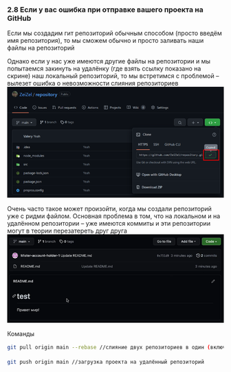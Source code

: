 ### **2.8 Если у вас ошибка при отправке вашего проекта на GitHub**

Если мы создадим гит репозиторий обычным способом (просто введём имя репозитория), то мы сможем обычно и просто заливать наши файлы на репозиторий

Однако если у нас уже имеются другие файлы на репозитории и мы попытаемся закинуть на удалёнку (где взять ссылку показано на скрине) наш локальный репозиторий, то мы встретимся с проблемой – вылезет ошибка о невозможности слияния репозиториев
![](_png/Pasted%20image%2020220908084530.png)

Очень часто такое может произойти, когда мы создали репозиторий уже с ридми файлом. Основная проблема в том, что на локальном и на удалённом репозитории – уже имеются коммиты и эти репозитории могут в теории перезатереть друг друга
![](_png/Pasted%20image%2020220908084535.png)

Команды
```bash
git pull origin main --rebase //слияние двух репозиториев в один (включая коммиты)

git push origin main //загрузка проекта на удалённый репозиторий
```